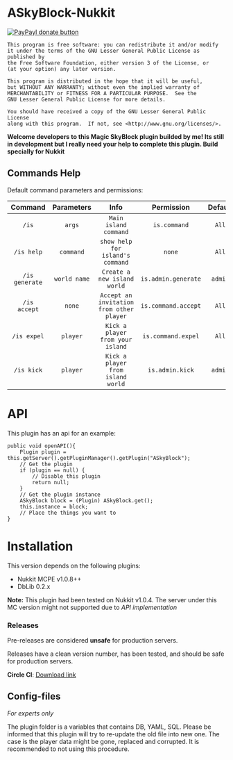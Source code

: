 # ASkyBlock-Nukkit
[![PayPayl donate button](https://img.shields.io/badge/paypal-donate-yellow.svg)](paypal.me/DoubleCheese)

	This program is free software: you can redistribute it and/or modify
	it under the terms of the GNU Lesser General Public License as published by
	the Free Software Foundation, either version 3 of the License, or
	(at your option) any later version.

	This program is distributed in the hope that it will be useful,
	but WITHOUT ANY WARRANTY; without even the implied warranty of
	MERCHANTABILITY or FITNESS FOR A PARTICULAR PURPOSE.  See the
	GNU Lesser General Public License for more details.

	You should have received a copy of the GNU Lesser General Public License
	along with this program.  If not, see <http://www.gnu.org/licenses/>.
  
__Welcome developers to this Magic SkyBlock plugin builded by me! 
Its still in development but I really need your help to complete this plugin.
Build specially for Nukkit__

## Commands Help

Default command parameters and permissions:

| Command | Parameters | Info | Permission | Default |
| :-----: | :-------: | :---------: | :-------: | :-------: |
| `/is` | `args` | `Main island command` | `is.command` | `All` |
| `/is help` | `command` | `show help for island's command` | `none` | `All` |
| `/is generate` | `world name` | `Create a new island world` | `is.admin.generate` | `admin` |
| `/is accept` | `none` | `Accept an invitation from other player` | `is.command.accept` | `All` |
| `/is expel` | `player` | `Kick a player from your island` | `is.command.expel` | `All` |
| `/is kick` | `player` | `Kick a player from island world` | `is.admin.kick` | `admin` |

# API
This plugin has an api for an example:

    public void openAPI(){
        Plugin plugin = this.getServer().getPluginManager().getPlugin("ASkyBlock");
        // Get the plugin
        if (plugin == null) {
            // Disable this plugin
            return null;
        }
        // Get the plugin instance
        ASkyBlock block = (Plugin) ASkyBlock.get();
        this.instance = block;
        // Place the things you want to
    }

# Installation

This version depends on the following plugins:

* Nukkit MCPE v1.0.8++
* DbLib 0.2.x

**Note:** This plugin had been tested on Nukkit v1.0.4. The server under this MC version might not
supported due to *API implementation*

### Releases
Pre-releases are considered **unsafe** for production servers.

Releases have a clean version number, has been tested, and should be safe for production servers.

**Circle CI**: [Download link](https://circleci.com/gh/larryTheCoder/ASkyBlock-Nukkit)

## Config-files

*For experts only*

The plugin folder is a variables that contains DB, YAML, SQL. Please be informed that this plugin 
will try to re-update the old file into new one. The case is the player data might be gone, replaced
and corrupted. It is recommended to not using this procedure.
